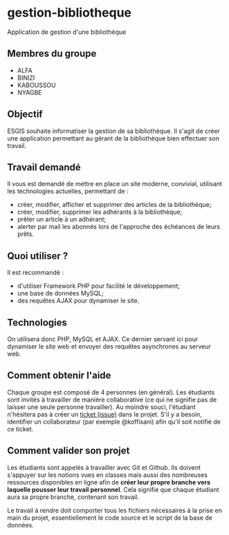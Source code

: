 # gestion-bibliotheque
Application de gestion d'une bibliothèque

## Membres du groupe
- ALFA
- BINIZI
- KABOUSSOU
- NYAGBE

## Objectif
ESGIS souhaite informatiser la gestion de sa bibliothèque. Il s'agit de créer une application permettant au gérant de la bibliothèque bien effectuer son travail.

## Travail demandé
Il vous est demandé de mettre en place un site moderne, convivial, utilisant les technologies actuelles, permettant de : 
- créer, modifier, afficher et supprimer des articles de la bibliothèque;
- créer, modifier, supprimer les adhérants à la bibliothèque;
- prêter un article à un adhérant;
- alerter par mail les abonnés lors de l'approche des échéances de leurs prêts.

## Quoi utiliser ?
Il est recommandé :
- d'utiliser Framework PHP pour facilité le développement;
- une base de données MySQL;
- des requêtes AJAX pour dynamiser le site.

## Technologies
On utilisera donc PHP, MySQL et AJAX. Ce dernier servant ici pour dynamiser le site web et envoyer des requêtes asynchrones au serveur web.

## Comment obtenir l'aide
Chaque groupe est composé de 4 personnes (en général). Les étudiants sont invités à travailler de manière collaborative (ce qui ne signifie pas de laisser une seule personne travailler). Au moindre souci, l'étudiant n'hésitera pas à créer un [ticket (issue)](https://github.com/Classroom-Koffi-Sani/gestion-bibliotheque/issues) dans le projet. S'il y  a besoin, identifier un collaborateur (par exemple @koffisani) afin qu'il soit notifié de ce ticket.

## Comment valider son projet
Les étudiants sont appelés à travailler avec Git et Github. Ils doivent s'appuyer sur les notions vues en classes mais aussi des nombreuses ressources disponibles en ligne afin de **créer leur propre branche vers laquelle pousser leur travail personnel**. Cela signifie que chaque étudiant aura sa propre branche, contenant son travail. 

Le travail à rendre doit comporter tous les fichiers nécessaires à la prise en main du projet, essentiellement le code source et le script de la base de données.
